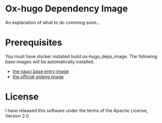 
# Ox-hugo Dependency Image
An explanation of what to do comming soon...

# Prerequisites #
You must have docker installed build ox-hugo_deps_image. The following base images will be automatically installed.
- [the nauci base entry image](https://hub.docker.com/r/nauci/nauci_base_entry/)
- [the official golang image](https://hub.docker.com/_/golang/)

# License #
I have released this software under the terms of the Apache License, Version 2.0.
